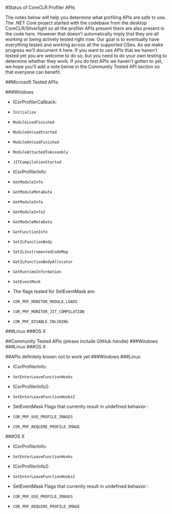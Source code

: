 #Status of CoreCLR Profiler APIs

The notes below will help you determine what profiling APIs are safe to use. The .NET Core project started with the codebase from the desktop CoreCLR/Silverlight so all the profiler APIs present there are also present in the code here. However that doesn't automatically imply that they are all working or being actively tested right now. Our goal is to eventually have everything tested and working across all the supported OSes. As we make progress we'll document it here. If you want to use APIs that we haven't tested yet you are welcome to do so, but you need to do your own testing to determine whether they work. If you do test APIs we haven't gotten to yet, we hope you'll add a note below in the Community Tested API section so that everyone can benefit.

##Microsoft Tested APIs:

###Windows

* ICorProfilerCallback:
 * `Initialize`
 * `ModuleLoadFinished`
 * `ModuleUnloadStarted`
 * `ModuleUnloadFinished`
 * `ModuleAttachedToAssembly`
 * `JITCompilationStarted`

* ICorProfilerInfo:
 * `GetModuleInfo`
 * `GetModuleMetaData`
 * `GetModuleInfo`
 * `GetModuleInfo2`
 * `GetModuleMetaData`
 * `GetFunctionInfo`
 * `SetILFunctionBody`
 * `SetILInstrumentedCodeMap`
 * `GetILFunctionBodyAllocator`
 * `GetRuntimeInformation`
 * `SetEventMask`

* The flags tested for SetEventMask are:
 * `COR_PRF_MONITOR_MODULE_LOADS`
 * `COR_PRF_MONITOR_JIT_COMPILATION`
 * `COR_PRF_DISABLE_INLINING`

###Linux
###OS X

##Community Tested APIs (please include GitHub handle)
###Windows
###Linux
###OS X

##APIs definitely known not to work yet
###Windows
###Linux

* ICorProfilerInfo:
 * `SetEnterLeaveFunctionHooks`

* ICorProfilerInfo2:
 * `SetEnterLeaveFunctionHooks2`

* SetEventMask Flags that currently result in undefined behavior :
 * `COR_PRF_USE_PROFILE_IMAGES`
 * `COR_PRF_REQUIRE_PROFILE_IMAGE`

###OS X
* ICorProfilerInfo:
 * `SetEnterLeaveFunctionHooks`

* ICorProfilerInfo2:
 * `SetEnterLeaveFunctionHooks2`

* SetEventMask Flags that currently result in undefined behavior :
 * `COR_PRF_USE_PROFILE_IMAGES`
 * `COR_PRF_REQUIRE_PROFILE_IMAGE`
